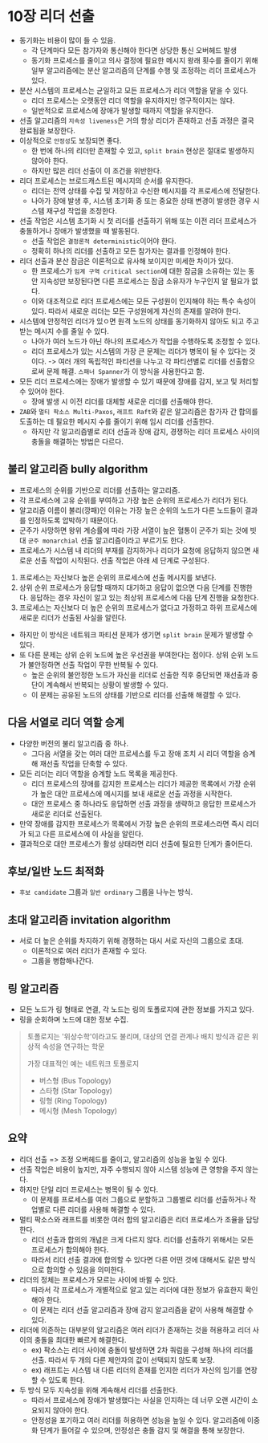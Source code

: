 # 10장 리더 선출

- 동기화는 비용이 많이 들 수 있음.
  - 각 단계마다 모든 참가자와 통신해야 한다면 상당한 통신 오버헤드 발생
  - 동기화 프로세스를 줄이고 의사 결정에 필요한 메시지 왕래 횟수를 줄이기 위해 일부 알고리즘에는 분산 알고리즘의 단계를 수행 및 조정하는 리더 프로세스가 있다.
- 분산 시스템의 프로세스는 균일하고 모든 프로세스가 리더 역할을 맡을 수 있다.
  - 리더 프로세스는 오랫동안 리더 역할을 유지하지만 영구적이지는 않다.
  - 일반적으로 프로세스에 장애가 발생할 때까지 역할을 유지한다.
- 선출 알고리즘의 `지속성 liveness`은 거의 항상 리더가 존재하고 선출 과정은 결국 완료됨을 보장한다.
- 이상적으로 `안정성`도 보장되면 좋다.
  - 한 번에 하나의 리더만 존재할 수 있고, `split brain` 현상은 절대로 발생하지 않아야 한다.
  - 하지만 많은 리더 선출이 이 조건을 위반한다.
- 리더 프로세스는 브로드캐스트된 메시지의 순서를 유지한다.
  - 리더는 전역 상태를 수집 및 저장하고 수신한 메시지를 각 프로세스에 전달한다.
  - 나아가 장애 발생 후, 시스템 초기화 중 또는 중요한 상태 변경이 발생한 경우 시스템 재구성 작업을 조정한다.
- 선출 작업은 시스템 초기화 시 첫 리더를 선출하기 위해 또는 이전 리더 프로세스가 충돌하거나 장애가 발생했을 때 발동된다.
  - 선출 작업은 `결정론적 deterministic`이어야 한다.
  - 정확히 하나의 리더를 선출하고 모든 참가자는 결과를 인정해야 한다.
- 리더 선출과 분산 잠금은 이론적으로 유사해 보이지만 미세한 차이가 있다.
  - 한 프로세스가 `임계 구역 critical section`에 대한 잠금을 소유하는 있는 동안 지속성만 보장된다면 다른 프로세스는 잠금 소유자가 누구인지 알 필요가 없다.
  - 이와 대조적으로 리더 프로세스에는 모든 구성원이 인지해야 하는 특수 속성이 있다. 따라서 새로운 리더는 모든 구성원에게 자신의 존재를 알려야 한다.
- 시스템에 안정적인 리더가 있ㅇ면 원격 노드의 상태를 동기화하지 않아도 되고 주고받는 메시지 수를 줄일 수 있다.
  - 나아가 여러 노드가 아닌 하나의 프로세스가 작업을 수행하도록 조정할 수 있다.
  - 리더 프로세스가 있는 시스템의 가장 큰 문제는 리더가 병목이 될 수 있다는 것이다. -> 여러 개의 독립적인 파티션을 나누고 각 파티션별로 리더를 선출함으로써 문제 해결. `스패너 Spanner`가 이 방식을 사용한다고 함.
- 모든 리더 프로세스에는 장애가 발생할 수 있기 때문에 장애를 감지, 보고 및 처리할 수 있어야 한다.
  - 장애 발생 시 이전 리더를 대체할 새로운 리더를 선출해야 한다.
- `ZAB`와 `멀티 팍소스 Multi-Paxos`, `래프트 Raft`와 같은 알고리즘은 참가자 간 합의를 도출하는 데 필요한 메시지 수를 줄이기 위해 임시 리더를 선출한다.
  - 하지만 각 알고리즘별로 리더 선출과 장애 감지, 경쟁하는 리더 프로세스 사이의 충돌을 해결하는 방법은 다르다.

## 불리 알고리즘 bully algorithm

- 프로세스의 순위를 기반으로 리더를 선출하는 알고리즘.
- 각 프로세스에 고유 순위를 부여하고 가장 높은 순위의 프로세스가 리더가 된다.
- 알고리즘 이름이 불리(깡패)인 이유는 가장 높은 순위의 노드가 다른 노드들이 결과를 인정하도록 압박하기 때문이다.
- 군주가 사망하면 왕위 계승률에 따라 가장 서열이 높은 혈통이 군주가 되는 것에 빗대 `군주 monarchial` 선출 알고리즘이라고 부르기도 한다.
- 프로세스가 시스템 내 리더의 부재를 감지하거나 리더가 요청에 응답하지 않으면 새로운 선출 작업이 시작된다. 선출 작업은 아래 세 단계로 구성된다.

1. 프로세스는 자신보다 높은 순위의 프로세스에 선출 메시지를 보낸다.
2. 상위 순위 프로세스가 응답할 때까지 대기하고 응답이 없으면 다음 단계를 진행한다. 응답하는 경우 자신이 알고 있는 최상위 프로세스에 다음 단계 진행을 요청한다.
3. 프로세스는 자신보다 더 높은 순위의 프로세스가 없다고 가정하고 하위 프로세스에 새로운 리더가 선출된 사실을 알린다.

- 하지만 이 방식은 네트워크 파티션 문제가 생기면 `split brain` 문제가 발생할 수 있다.
- 또 다른 문제는 상위 순위 노드에 높은 우선권을 부여한다는 점이다. 상위 순위 노드가 불안정하면 선출 작업이 무한 반복될 수 있다.
  - 높은 순위의 불안정한 노드가 자신을 리더로 선출한 직후 중단되면 재선출과 중단이 계속해서 반복되는 상황이 발생할 수 있다.
  - 이 문제는 공유된 노드의 상태를 기반으로 리더를 선출해 해결할 수 있다.

## 다음 서열로 리더 역할 승계

- 다양한 버전의 불리 알고리즘 중 하나.
  - 그다음 서열을 갖는 여러 대안 프로세스를 두고 장애 조치 시 리더 역할을 승계해 재선출 작업을 단축할 수 있다.
- 모든 리더는 리더 역할을 승계할 노드 목록을 제공한다.
  - 리더 프로세스의 장애를 감지한 프로세스는 리더가 제공한 목록에서 가장 순위가 높은 대안 프로세스에 메시지를 보내 새로운 선출 과정을 시작한다.
  - 대안 프로세스 중 하나라도 응답하면 선출 과정을 생략하고 응답한 프로세스가 새로운 리더로 선출된다.
- 만약 장애를 감지한 프로세스가 목록에서 가장 높은 순위의 프로세스라면 즉시 리더가 되고 다른 프로세스에 이 사실을 알린다.
- 결과적으로 대안 프로세스가 활성 상태라면 리더 선출에 필요한 단계가 줄어든다.

## 후보/일반 노드 최적화

- `후보 candidate` 그룹과 `일반 ordinary` 그룹을 나누는 방식.

## 초대 알고리즘 invitation algorithm

- 서로 더 높은 순위를 차지하기 위해 경쟁하는 대시 서로 자신의 그룹으로 초대.
  - 이론적으로 여러 리더가 존재할 수 있다.
  - 그룹을 병합해나간다.

## 링 알고리즘

- 모든 노드가 링 형태로 연결, 각 노드는 링의 토폴로지에 관한 정보를 가지고 있다.
- 링을 순회하며 노드에 대한 정보 수집.

> 토폴로지는 '위상수학'이라고도 불리며, 대상의 연결 관계나 배치 방식과 같은 위상적 속성을 연구하는 학문
> 
> 가장 대표적인 예는 네트워크 토폴로지
> - 버스형 (Bus Topology)
> - 스타형 (Star Topology)
> - 링형 (Ring Topology)
> - 메시형 (Mesh Topology)

## 요약

- 리더 선출 => 조정 오버헤드를 줄이고, 알고리즘의 성능을 높일 수 있다.
- 선출 작업은 비용이 높지만, 자주 수행되지 않아 시스템 성능에 큰 영향을 주지 않는다.
- 하지만 단일 리더 프로세스는 병목이 될 수 있다. 
  - 이 문제를 프로세스를 여러 그룹으로 분할하고 그룹별로 리더를 선출하거나 작업별로 다른 리더를 사용해 해결할 수 있다.
- 멀티 팍소스와 래프트를 비롯한 여러 합의 알고리즘은 리더 프로세스가 조율을 담당한다.
  - 리더 선출과 합의의 개념은 크게 다르지 않다. 리더를 선출하기 위해서는 모든 프로세스가 합의해야 한다.
  - 따라서 리더 선출 결과에 합의할 수 있다면 다른 어떤 것에 대해서도 같은 방식으로 합의할 수 있음을 의미한다.
- 리더의 정체는 프로세스가 모르는 사이에 바뀔 수 있다.
  - 따라서 각 프로세스가 개별적으로 알고 있는 리더에 대한 정보가 유효한지 확인해야 한다.
  - 이 문제는 리더 선출 알고리즘과 장애 감지 알고리즘을 같이 사용해 해결할 수 있다.
- 리더에 의존하는 대부분의 알고리즘은 여러 리더가 존재하는 것을 허용하고 리더 사이의 충돌을 최대한 빠르게 해결한다.
  - ex) 팍소스는 리더 사이에 충돌이 발생하면 2차 쿼럼을 구성해 하나의 리더를 선출. 따라서 두 개의 다른 제안자의 값이 선택되지 않도록 보장.
  - ex) 래프트는 시스템 내 다른 리더의 존재를 인지한 리더가 자신의 임기를 연장할 수 있도록 한다.
- 두 방식 모두 지속성을 위해 계속해서 리더를 선출한다.
  - 따라서 프로세스에 장애가 발생했다는 사실을 인지하는 데 너무 오랜 시간이 소요되지 않아야 한다.
  - 안정성을 포기하고 여러 리더를 허용하면 성능을 높일 수 있다. 알고리즘에 이중화 단계가 들어갈 수 있으며, 안정성은 충돌 감지 및 해결을 통해 보장한다.
